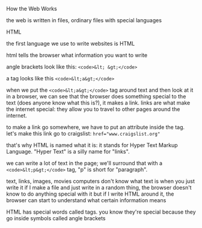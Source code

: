 How the Web Works

the web is written in files, ordinary files with special languages


HTML

the first language we use to write websites is HTML

html tells the browser what information you want to write


angle brackets look like this: `<code>&lt; &gt;</code>`

a tag looks like this `<code>&lt;a&gt;</code>`


when we put the `<code>&lt;a&gt;</code>` tag around text and then look at it in a browser, we can see that the browser does something special to the text (does anyone know what this is?), it makes a link. links are what make the internet special: they allow you to travel to other pages around the internet.

to make a link go somewhere, we have to put an attribute inside the tag. let's make this link go to craigslist: `href="www.craigslist.org"`

that's why HTML is named what it is: it stands for Hyper Text Markup Language. "Hyper Text" is a silly name for "links".

we can write a lot of text in the page; we'll surround that with a `<code>&lt;p&gt;</code>` tag, "p" is short for "paragraph".



text, links, images, movies
computers don't know what text is when you just write it
if I make a file and just write in a random thing, the browser doesn't know to do anything special with it
but if I write HTML around it, the browser can start to understand what certain information means

HTML has special words called tags. you know they're special because they go inside symbols called angle brackets
